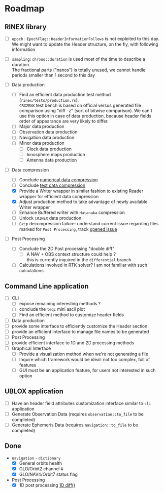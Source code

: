Roadmap 
=======

## RINEX library

- [ ] `epoch` : `EpochFlag::HeaderInformationFollows` is not exploited to this day.  
We might want to update the Header structure, on the fly, with following information

- [ ] `sampling`: `chrono::duration` is used most of the time to describe a duration.  
The fractional parts ("nanos") is totally unused, we cannot handle periods smaller than 1 second to this day

- [ ] Data production
  - [ ] Find an efficient data production test method (`rinex/tests/production.rs`).   
  `CRX2RNX` test bench is based on official versus generated file comparison
  using "diff -z" (sort of bitwise comparison). We can't use this option in case of data production,
  because header fields order of appearance are very likely to differ.
  - [ ]  Major data production
    - [ ] Observation data production
    - [ ] Navigation data production
  - [ ] Minor data production
    - [ ] Clock data production 
    - [ ] Ionosphere maps production   
    - [ ] Antenna data production 

- [ ] Data compression
  - [ ] Conclude [numerical data compression](https://github.com/gwbres/rinex/blob/main/rinex/src/hatanaka.rs#L164)
  - [ ] Conclude [text data compression](https://github.com/gwbres/rinex/blob/main/rinex/src/hatanaka.rs#L209)
  - [x] Provide a Writer wrapper in similar fashion to existing Reader wrapper for efficient data compression
  - [x] Adjust production method to take advantage of newly available Writer wrapper
  - [ ] Enhance Buffered writer with `Hatanaka` compression
  - [ ] Unlock `CRINEX` data production
  - [ ] `Gzip` decompression failure: understand current issue regarding files marked for `Post Processing`, 
track [opened issue](https://github.com/rust-lang/flate2-rs/issues/316)

- [ ] Post Processing
  - [ ] Conclude the 2D Post processing "double diff"
    - [ ] A NAV + OBS context structure could help ?   
    this is currently inquired in the `differential` branch
  - [ ] Calculations involved in RTK solver? I am not familiar with such calculations

## Command Line application

- [ ] CLI
  - [ ] expose remaining interesting methods ?
  - [ ] conclude the `teqc` mini ascii plot 
  - [ ] Find an efficient method to customize header fields
- [ ]  Data production
  - [ ] provide some interface to efficiently customize the Header section
  - [ ] provide an efficient interface to manage file names to be generated 
- [ ]  Post Processing
  - [ ]  provide efficient interface to 1D and 2D processing methods  
- [ ] Graphical Interface
  - [ ] Provide a visualization method when we're not generating a file
  - [ ] Inquire which framework would be ideal: not too complex, full of features
  - [ ] GUI must be an application feature, for users not interested in such option

## UBLOX application

- [ ] Have an header field attributes customization interface similar to `cli` application
- [ ] Generate Observation Data (requires `observation::to_file` to be completed)
- [ ] Generate Ephemeris Data (requires `navigation::to_file` to be completed)

## Done

- `navigation` - `dictionary`
  - [x] General orbits health 
  - [x] GLO/Orbit2 channel #
  - [x] GLO/NAV4/Orbit7 status flag
- Post Processing
  - [x] 1D post processing [1D diff()](https://github.com/gwbres/rinex/blob/main/rinex/src/lib.rs#L3023) 
